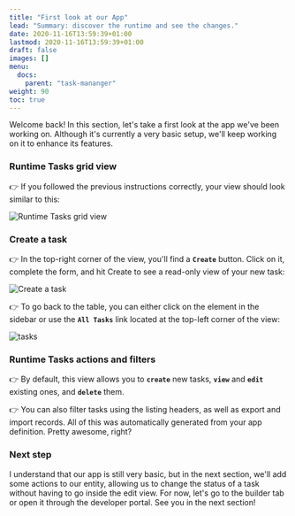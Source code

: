 ```yaml
---
title: "First look at our App"
lead: "Summary: discover the runtime and see the changes."
date: 2020-11-16T13:59:39+01:00
lastmod: 2020-11-16T13:59:39+01:00
draft: false
images: []
menu:
  docs:
    parent: "task-mananger"
weight: 90
toc: true
---
```


Welcome back! In this section, let's take a first look at the app we've been working on. Although it's currently a very basic setup, we'll keep working on it to enhance its features.

### Runtime Tasks grid view

👉 If you followed the previous instructions correctly, your view should look similar to this:

![Runtime Tasks grid view](/slingrDoc/images/vendor/task-mananger/first-look/f.png)

### Create a task

👉 In the top-right corner of the view, you'll find a **`Create`** button. Click on it, complete the form, and hit Create to see a read-only view of your new task:

![Create a task](/slingrDoc/images/vendor/task-mananger/first-look/ff.png)

👉 To go back to the table, you can either click on the element in the sidebar or use the **`All Tasks`** link located at the top-left corner of the view:

![tasks](/slingrDoc/images/vendor/task-mananger/first-look/fff.png)

### Runtime Tasks actions and filters

👉 By default, this view allows you to **`create`** new tasks, **`view`** and **`edit`** existing ones, and **`delete`** them.

👉 You can also filter tasks using the listing headers, as well as export and import records. All of this was automatically generated from your app definition. Pretty awesome, right?

### Next step

I understand that our app is still very basic, but in the next section, we'll add some actions to our entity, allowing us to change the status of a task without having to go inside the edit view. For now, let's go to the builder tab or open it through the developer portal. See you in the next section!
